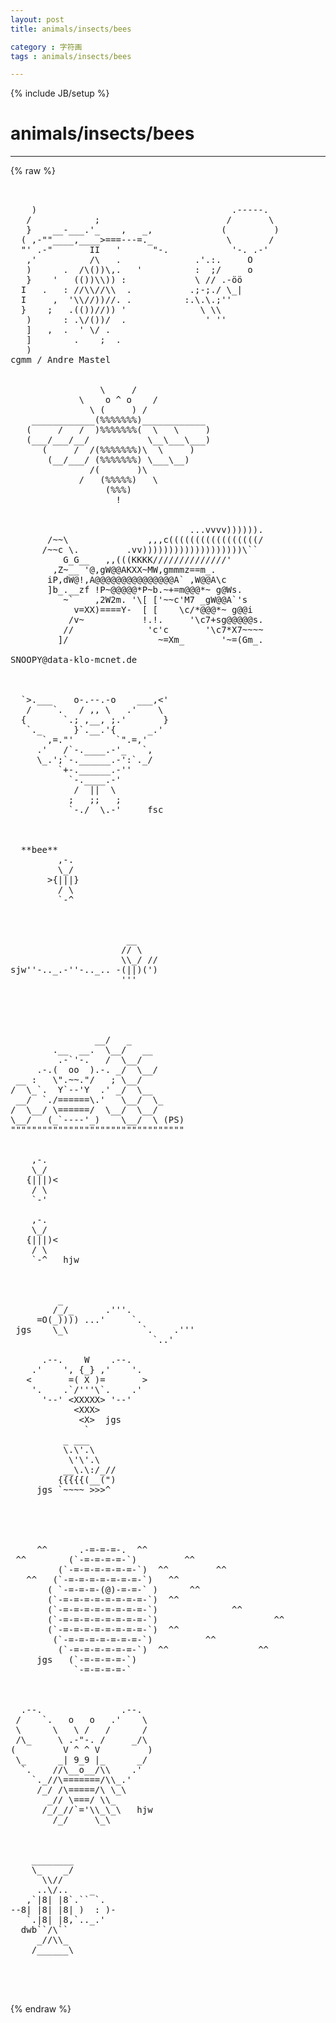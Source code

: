 ```yaml
---
layout: post
title: animals/insects/bees
category : 字符画
tags : animals/insects/bees
---
```

{% include JB/setup %}
# animals/insects/bees
---
{% raw %}
<pre>


    )                                     .-----.
   /            ;                        /       \
   }    __-___.&#039;_    ,   _,             (         )
  ( ,-&quot;&quot;____,____&gt;===---=._              \       /
  &quot;&#039; .-&quot;       II   &#039;      &quot;-.            &#039;-. .-&#039;
   ,&#039;          /\   .              .&#039;.:.     O
   )      .  /\())\,.   &#039;          :  ;/     o
   }    &#039;   (())\\)) :             \ // .-öö
  I   .   : //\\//\\  .           .;-;./ \_|
  I     ,  &#039;\\//))//. .          :.\.\.;&#039;&#039;
  }    ;   .(())//)) &#039;              \ \\
   )      : .\/())/  .               &#039; &#039;&#039;
   ]   ,  .  &#039; \/ .
   ]        .    ;  .
   )
cgmm / Andre Mastel


                 \     /
             \    o ^ o    /
               \ (     ) /
    ____________(%%%%%%%)____________
   (     /   /  )%%%%%%%(  \   \     )
   (___/___/__/           \__\___\___)
      (     /  /(%%%%%%%)\  \     )
       (__/___/ (%%%%%%%) \___\__)
               /(       )\
             /   (%%%%%)   \
                  (%%%)
                    !


                                  ...vvvv)))))).
       /~~\               ,,,c(((((((((((((((((/
      /~~c \.         .vv)))))))))))))))))))\``
          G_G__   ,,(((KKKK//////////////&#039;
        ,Z~__ &#039;@,gW@@AKXX~MW,gmmmz==m_.
       iP,dW@!,A@@@@@@@@@@@@@@@A` ,W@@A\c
       ]b_.__zf !P~@@@@@*P~b.~+=m@@@*~ g@Ws.
          ~`    ,2W2m. &#039;\[ [&#039;~~c&#039;M7 _gW@@A`&#039;s
            v=XX)====Y-  [ [    \c/*@@@*~ g@@i
           /v~           !.!.     &#039;\c7+sg@@@@@s.
          //              &#039;c&#039;c       &#039;\c7*X7~~~~
         ]/                 ~=Xm_       &#039;~=(Gm_.

SNOOPY@data-klo-mcnet.de



  `&gt;.___    o-.--.-o    ___,&lt;&#039; 
   /    `.   / ,, \   .&#039;    \     
  {       `.; ,__, ;.&#039;       }  
   `._      }`.__.&#039;{      _.&#039;   
      `,=.&quot;&#039;        `&quot;.=,&#039;     
     .&#039;   /`-.____.-&#039;_   `,   
     \_.&#039;;`-.______.-&#039;:`._/  
         `+-.______.-&#039;&#039;  
           `-.____.-&#039;     
            /  ||  \   
           ;   ;;   ;   
           `-./  \.-&#039;     fsc 



  **bee**
         ,-.   
         \_/   
       &gt;{|||} 
         / \   
         `-^      



                      __
                     // \
                     \\_/ //
sjw&#039;&#039;-.._.-&#039;&#039;-.._.. -(||)(&#039;)
                     &#039;&#039;&#039;





                __/   _
        .__  __.  \__/   __
         .-`&#039;-.   /  \__/
     .-.(  oo  ).-. _/  \__/
 __ :   \&quot;.~~.&quot;/   ; \__/
/  \_`.  Y`--&#039;Y  .&#039; _/  \__
 __/  `./======\.&#039;   \__/  \_
/  \__/ \======/  \__/  \__/
\__/   (_`----&#039;_)    \__/  \ (PS)
&quot;&quot;&quot;&quot;&quot;&quot;&quot;&quot;&quot;&quot;&quot;&quot;&quot;&quot;&quot;&quot;&quot;&quot;&quot;&quot;&quot;&quot;&quot;&quot;&quot;&quot;&quot;&quot;&quot;&quot;&quot;&quot;&quot;


    ,-.
    \_/
   {|||)&lt;
    / \
    `-&#039;

    ,-.
    \_/
   {|||)&lt;
    / \
    `-^   hjw



         _
        /_/_      .&#039;&#039;&#039;.
     =O(_)))) ...&#039;     `.
 jgs    \_\              `.    .&#039;&#039;&#039;
                           `..&#039;

      .--.    W    .--.
    .&#039;    &#039;, {_} ,&#039;    &#039;.
   &lt;       =( X )=       &gt;
    &#039;.    .`/&#039;&#039;&#039;\`.    .&#039;
      &#039;--&#039; &lt;XXXXX&gt; &#039;--&#039;
            &lt;XXX&gt;
             &lt;X&gt;  jgs
              `
          _ ___
          \.\&#039;.\
           \&#039;\&#039;.\
          __\.\:/_//
         {{{{{(__(&quot;)
     jgs `~~~~ &gt;&gt;&gt;^





     ^^      .-=-=-=-.  ^^
 ^^        (`-=-=-=-=-`)         ^^
         (`-=-=-=-=-=-=-`)  ^^         ^^
   ^^   (`-=-=-=-=-=-=-=-`)   ^^                            ^^
       ( `-=-=-=-(@)-=-=-` )      ^^
       (`-=-=-=-=-=-=-=-=-`)  ^^
       (`-=-=-=-=-=-=-=-=-`)              ^^
       (`-=-=-=-=-=-=-=-=-`)                      ^^
       (`-=-=-=-=-=-=-=-=-`)  ^^
        (`-=-=-=-=-=-=-=-`)          ^^
         (`-=-=-=-=-=-=-`)  ^^                 ^^
     jgs   (`-=-=-=-=-`)
            `-=-=-=-=-`



  .--.               .--.
 /    `.   o   o   .&#039;    \
 \      \   \ /   /      /
 /\_     \ .-&quot;-. /     _/\
(         V ^ ^ V         )
 \_      _| 9_9 |_      _/
  `.    //\__o__/\\    .&#039;
    `._//\=======/\\_.&#039;
     /_/ /\=====/\ \_\
       _// \===/ \\_
      /_/_//`=&#039;\\_\_\   hjw
        /_/     \_\



    ________
    \_    _/
      \\//
     ..\/..    _
   ,`|8| |8`.`` `.
--8| |8| |8| )  : )-
   `.|8| |8,`.._.&#039;
  dwb``/\``
     _//\\_      
    /______\



 </pre>
{% endraw %}

